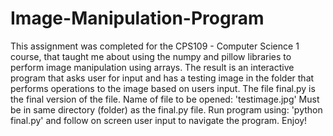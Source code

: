 # Image-Manipulation-Program
This assignment was completed for the CPS109 - Computer Science 1 course, that taught me about using the numpy and pillow libraries to perform image manipulation using arrays. The result is an interactive program that asks user for input and has a testing image in the folder that performs operations to the image based on users input.
The file final.py is the final version of the file. 
Name of file to be opened: 'testimage.jpg'
Must be in same directory (folder) as the final.py file.
Run program using: 'python final.py'
and follow on screen user input to navigate the program.
Enjoy!

